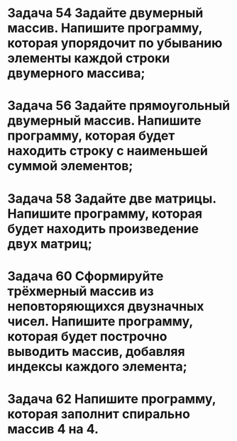 # Задача 54 Задайте двумерный массив. Напишите программу, которая упорядочит по убыванию элементы каждой строки двумерного массива;
# Задача 56 Задайте прямоугольный двумерный массив. Напишите программу, которая будет находить строку с наименьшей суммой элементов;
# Задача 58 Задайте две матрицы. Напишите программу, которая будет находить произведение двух матриц;
# Задача 60 Сформируйте трёхмерный массив из неповторяющихся двузначных чисел. Напишите программу, которая будет построчно выводить массив, добавляя индексы каждого элемента;
# Задача 62 Напишите программу, которая заполнит спирально массив 4 на 4.